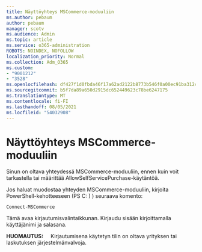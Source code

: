 ```yaml
---
title: Näyttöyhteys MSCommerce-moduuliin
ms.author: pebaum
author: pebaum
manager: scotv
ms.audience: Admin
ms.topic: article
ms.service: o365-administration
ROBOTS: NOINDEX, NOFOLLOW
localization_priority: Normal
ms.collection: Adm_O365
ms.custom:
- "9001212"
- "3528"
ms.openlocfilehash: df427f1d0fbda46f17a62ad2122b8773b546f0a00ec91ba312c609e4a670870f
ms.sourcegitcommit: b5f7da89a650d2915dc652449623c78be6247175
ms.translationtype: MT
ms.contentlocale: fi-FI
ms.lasthandoff: 08/05/2021
ms.locfileid: "54032908"
---
```

# <a name="connect-to-the-mscommerce-module"></a>Näyttöyhteys MSCommerce-moduuliin

Sinun on oltava yhteydessä MSCommerce-moduuliin, ennen kuin voit tarkastella tai määrittää AllowSelfServicePurchase-käytäntöä.  

Jos haluat muodostaa yhteyden MSCommerce-moduuliin, kirjoita PowerShell-kehotteeseen (PS C: \) ) seuraava komento:

`Connect-MSCommerce`

Tämä avaa kirjautumisvalintaikkunan. Kirjaudu sisään kirjoittamalla käyttäjänimi ja salasana.

**HUOMAUTUS:** &nbsp; &nbsp; Kirjautumisena käytetyn tilin on oltava yrityksen tai laskutuksen järjestelmänvalvoja.

